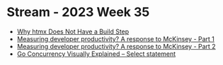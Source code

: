 # Stream - 2023 Week 35

- [Why htmx Does Not Have a Build Step](https://htmx.org/essays/no-build-step/?ck_subscriber_id=2125261242)
- [Measuring developer productivity? A response to McKinsey - Part 1](https://newsletter.pragmaticengineer.com/p/measuring-developer-productivity)
- [Measuring developer productivity? A response to McKinsey - Part 2](https://newsletter.pragmaticengineer.com/p/measuring-developer-productivity-part-2)
- [Go Concurrency Visually Explained – Select statement](https://blog.stackademic.com/go-concurrency-visually-explained-select-statement-b546596c8e6b)

